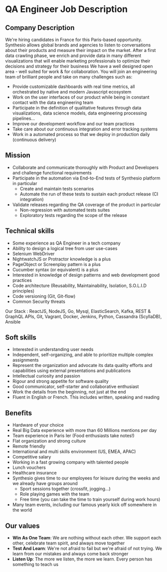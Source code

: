# QA Engineer Job Description

## Company Description

We're hiring candidates in France for this Paris-based opportunity. Synthesio allows global brands and agencies to listen to conversations about their products and measure their impact on the market.
After a first data crawling phase, we enrich and provide data in many different visualizations that will enable marketing professionals to optimize their decisions and strategy for their business
We have a well designed open area - well suited for work & for collaboration. You will join an engineering team of brilliant people and take on many challenges such as:

* Provide customizable dashboards with real time metrics, all orchestrated by native and modern Javascript ecosystem
* Work on the user interfaces of our product while being in constant contact with the data engineering team
* Participate in the definition of qualitative features through data visualizations, data science models, data engineering processing pipelines...
* Improve our development workflow and our team practices
* Take care about our continuous integration and error tracking systems
* Work in a automated process so that we deploy in production daily (continuous delivery)

## Mission

* Collaborate and communicate thoroughly with Product and Developers and challenge functional requirements
* Participate in the automation via End-to-End tests of Synthesio platform in particular
  * Create and maintain tests scenarios
  * Automate the run of these tests to sustain each product release (CI integration)
* Validate releases regarding the QA coverage of the product in particular
  * Non-regression with automated tests suites
  * Exploratory tests regarding the scope of the release

## Technical skills

* Some experience as QA Engineer in a tech company
* Ability to design a logical tree from user use-cases
* Selenium WebDriver
* NightwatchJS or Protractor knowledge is a plus
* PageObject or Screenplay pattern is a plus
* Cucumber syntax (or equivalent) is a plus
* Interested in knowledge of design patterns and web development good practices
* Code architecture (Reusability, Maintainability, Isolation, S.O.L.I.D principles)
* Code versioning (Git, Git-flow)
* Common Security threats

Our Stack : ReactJS, NodeJS, Go, Mysql, ElasticSearch, Kafka, REST & GraphQL APIs, Git, Vagrant, Docker, Jenkins, Python, Cassandra (ScyllaDB), Ansible

## Soft skills

* Interested in understanding user needs
* Independent, self-organizing, and able to prioritize multiple complex assignments
* Represent the organization and advocate its data quality efforts and capabilities using external presentations and publications
* Intellectual curiosity and passion
* Rigour and strong appetite for software quality
* Good communicator, self-starter and collaborative enthusiast
* Work the details from the beginning, not just at the end
* Fluent in English or French. This includes written, speaking and reading

## Benefits

* Hardware of your choice
* Real Big Data experience with more than 60 Millions mentions per day
* Team experience in Paris Ier (Food enthusiasts take notes!)
* Flat organization and strong culture
* Remote friendly
* International and multi skills environment (US, EMEA, APAC)
* Competitive salary
* Working in a fast growing company with talented people
* Lunch vouchers
* Healthcare insurance
* Synthesio gives time to our employees for leisure during the weeks and we already have groups around
  * Sport sessions together (crossfit, jogging…)
  * Role playing games with the team
  * Free time (you can take the time to train yourself during work hours)
* Many team events, including our famous yearly kick off somewhere in the world

## Our values

* **Win As One Team**: We are nothing without each other. We support each other, celebrate team spirit, and always move together
* **Test And Learn**: We're not afraid to fail but we're afraid of not trying. We learn from our mistakes and always come back stronger
* **Listen Up**: The more we listen, the more we learn. Every person has something to teach us
